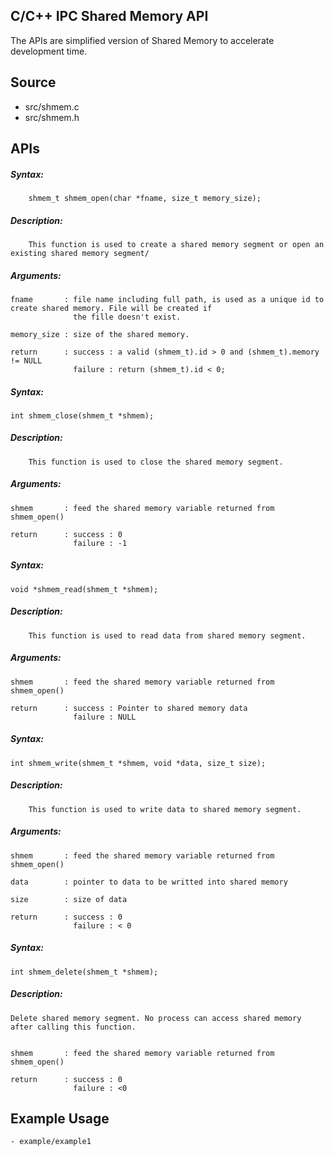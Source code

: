 ## C/C++ IPC Shared Memory API 

The APIs are simplified version of Shared Memory to accelerate development time. 

## Source 

   - src/shmem.c
   - src/shmem.h


## APIs

#####    Syntax:

		shmem_t shmem_open(char *fname, size_t memory_size);

#####    Description:
	
		This function is used to create a shared memory segment or open an existing shared memory segment/
 
#####	Arguments:

	fname		: file name including full path, is used as a unique id to create shared memory. File will be created if 
				  the fille doesn't exist.

    memory_size : size of the shared memory.

	return		: success : a valid (shmem_t).id > 0 and (shmem_t).memory != NULL
				  failure : return (shmem_t).id < 0;

#####    Syntax:

	int shmem_close(shmem_t *shmem);

#####    Description:
	
		This function is used to close the shared memory segment.
	
#####	Arguments:

	shmem		: feed the shared memory variable returned from shmem_open()

	return		: success : 0
				  failure : -1


#####    Syntax:

	void *shmem_read(shmem_t *shmem);

#####    Description:
	
		This function is used to read data from shared memory segment.
	
#####	Arguments:

	shmem		: feed the shared memory variable returned from shmem_open()

	return		: success : Pointer to shared memory data
				  failure : NULL



#####    Syntax:

	int shmem_write(shmem_t *shmem, void *data, size_t size);

#####    Description:
	
		This function is used to write data to shared memory segment.
	
#####	Arguments:

	shmem		: feed the shared memory variable returned from shmem_open()

	data		: pointer to data to be writted into shared memory

	size 		: size of data

	return		: success : 0
				  failure : < 0

#####    Syntax:

	int shmem_delete(shmem_t *shmem);	

#####    Description:

	Delete shared memory segment. No process can access shared memory after calling this function.


	shmem		: feed the shared memory variable returned from shmem_open()

	return		: success : 0
				  failure : <0




## Example Usage

	- example/example1
